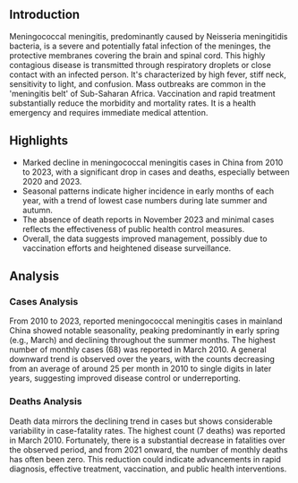 ## Introduction

Meningococcal meningitis, predominantly caused by Neisseria meningitidis bacteria, is a severe and potentially fatal infection of the meninges, the protective membranes covering the brain and spinal cord. This highly contagious disease is transmitted through respiratory droplets or close contact with an infected person. It's characterized by high fever, stiff neck, sensitivity to light, and confusion. Mass outbreaks are common in the 'meningitis belt' of Sub-Saharan Africa. Vaccination and rapid treatment substantially reduce the morbidity and mortality rates. It is a health emergency and requires immediate medical attention.
## Highlights

- Marked decline in meningococcal meningitis cases in China from 2010 to 2023, with a significant drop in cases and deaths, especially between 2020 and 2023. <br/>
- Seasonal patterns indicate higher incidence in early months of each year, with a trend of lowest case numbers during late summer and autumn. <br/>
- The absence of death reports in November 2023 and minimal cases reflects the effectiveness of public health control measures. <br/>
- Overall, the data suggests improved management, possibly due to vaccination efforts and heightened disease surveillance.
## Analysis

### Cases Analysis
From 2010 to 2023, reported meningococcal meningitis cases in mainland China showed notable seasonality, peaking predominantly in early spring (e.g., March) and declining throughout the summer months. The highest number of monthly cases (68) was reported in March 2010. A general downward trend is observed over the years, with the counts decreasing from an average of around 25 per month in 2010 to single digits in later years, suggesting improved disease control or underreporting.

### Deaths Analysis
Death data mirrors the declining trend in cases but shows considerable variability in case-fatality rates. The highest count (7 deaths) was reported in March 2010. Fortunately, there is a substantial decrease in fatalities over the observed period, and from 2021 onward, the number of monthly deaths has often been zero. This reduction could indicate advancements in rapid diagnosis, effective treatment, vaccination, and public health interventions.
